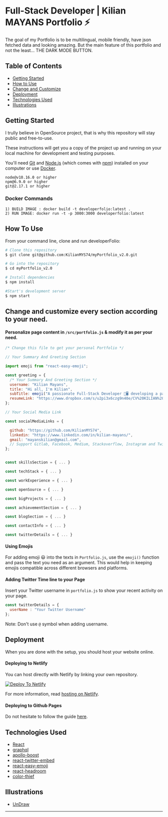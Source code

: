 # Full-Stack Developer | Kilian MAYANS Portfolio ⚡
The goal of my Portfolio is to be multilingual, mobile friendly, have json fetched data and looking amazing.
But the main feature of this portfolio and not the least... THE DARK MODE BUTTON.
## Table of Contents
- [Getting Started](#getting-started)
- [How to Use](#how-to-use)
- [Change and Customize](#change-and-customize-every-section-according-to-your-need)
- [Deployment](#deployment)
- [Technologies Used](#technologies-used)
- [Illustrations](#illustrations)

## Getting Started

I trully believe in OpenSource project, that is why this repository will stay public and free-to-use.

These instructions will get you a copy of the project up and running on your local machine for development and testing purposes.

You'll need [Git](https://git-scm.com) and [Node.js](https://nodejs.org/en/download/) (which comes with [npm](http://npmjs.com)) installed on your computer or use [Docker](https://www.docker.com/products/docker-desktop).

```
node@v10.16.0 or higher
npm@6.9.0 or higher
git@2.17.1 or higher
```
### Docker Commands

```
1) BUILD IMAGE : docker build -t developerfolio:latest .
2) RUN IMAGE: docker run -t -p 3000:3000 developerfolio:latest
```


## How To Use 

From your command line, clone and run developerFolio:

```bash
# Clone this repository
$ git clone git@github.com:KilianMYS74/myPortfolio_v2.0.git

# Go into the repository
$ cd myPortfolio_v2.0

# Install dependencies
$ npm install

#Start's development server
$ npm start
```

## Change and customize every section according to your need.

#### Personalize page content in `/src/portfolio.js` & modify it as per your need.

```javascript
/* Change this file to get your personal Portfolio */

// Your Summary And Greeting Section

import emoji from "react-easy-emoji";

const greeting = {
  /* Your Summary And Greeting Section */
  username: "Kilian Mayans",
  title: "Hi all, I'm Kilian",
  subTitle: emoji("A passionate Full-Stack Developer 🚀🖥️ developing a passion of building Web and Mobile applications with JavaScript / Reactjs / Nodejs / React Native / Flutter and some other cool libraries and frameworks."),
  resumeLink: "https://www.dropbox.com/s/u2pi3x6czg9n40e/CV%20KILIAN%20MAYANS%20EPI%20v4_EN.pdf?dl=0"
};

// Your Social Media Link

const socialMediaLinks = {

  github: "https://github.com/KilianMYS74",
  linkedin: "https://www.linkedin.com/in/kilian-mayans/",
  gmail: "mayanskilian@gmail.com",
  // Support Gitlab, Facebook, Medium, Stackoverflow, Instagram and Twitter are also supported in the links!
};


const skillsSection = { ... }

const techStack = { ... }

const workExperience = { ... }

const openSource = { ... }

const bigProjects = { ... }

const achievementSection = { ... }

const blogSection = { ... }

const contactInfo = { ... }

const twitterDetails = { ... }

```

#### Using Emojis

For adding emoji 😃 into the texts in `Portfolio.js`, use the `emoji()` function and pass the text you need as an argument. This would help in keeping emojis compatible across different browsers and platforms.

#### Adding Twitter Time line to your Page
Insert your Twitter username in `portfolio.js` to show your recent activity on your page.

```javascript
const twitterDetails = {
  userName : "Your Twitter Username"
};
```
Note: Don't use `@` symbol when adding username.

## Deployment
When you are done with the setup, you should host your website online.


#### Deploying to Netlify

You can host directly with Netlify by linking your own repository.

[![Deploy To Netlify](https://www.netlify.com/img/deploy/button.svg)](https://app.netlify.com/start/deploy?repository=https://github.com/KilianMYS74/myPortfolio_v2.0)

For more information, read [hosting on Netlify](https://create-react-app.dev/docs/deployment/#netlify).

#### Deploying to Github Pages

Do not hesitate to follow the guide [here](https://create-react-app.dev/docs/deployment/#github-pages).

## Technologies Used 

- [React](https://reactjs.org/)
- [graphql](https://graphql.org/)
- [apollo-boost](https://www.apollographql.com/docs/react/get-started/)
- [react-twitter-embed](https://github.com/saurabhnemade/react-twitter-embed)
- [react-easy-emoji](https://github.com/appfigures/react-easy-emoji)
- [react-headroom](https://github.com/KyleAMathews/react-headroom)
- [color-thief](https://github.com/lokesh/color-thief)

## Illustrations
- [UnDraw](https://undraw.co/illustrations)

<!-- markdownlint-enable -->
<!-- prettier-ignore-end -->

---
